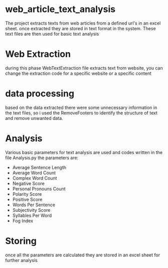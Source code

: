 # web_article_text_analysis
The project extracts texts from web articles from a defined url's in an excel sheet. once extracted they are stored in text format in the system. These text files are then used for basic text analysis

# Web Extraction 
during this phase WebTextExtraction file extracts text from website, you can change the extraction code for a specific website or a specific content

# data processing
based on the data extracted there were some unnecessary information in the text files, so i used the RemoveFooters to identify the structure of text and remove unwanted data.

# Analysis 
Various basic parameters for text analysis are used and codes written in the file Analysis.py
the parameters are:
* Average Sentence Length
*	Average Word Count
*	Complex Word Count
*	Negative Score
*	Personal Pronouns Count
*	Polarity Score
*	Positive Score
*	Words Per Sentence
*	Subjectivity Score
*	Syllables Per Word
*	Fog Index

# Storing
once all the parameters are calculated they are stored in an excel sheet for further analysis
